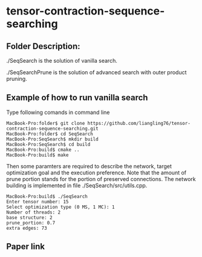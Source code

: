 # tensor-contraction-sequence-searching

## Folder Description:

./SeqSearch is the solution of vanilla search.

./SeqSearchPrune is the solution of advanced search with outer product pruning.



## Example of how to run vanilla search

Type following comands in command line

```
MacBook-Pro:folder$ git clone https://github.com/liangling76/tensor-contraction-sequence-searching.git
MacBook-Pro:folder$ cd SeqSearch
MacBook-Pro:SeqSearch$ mkdir build
MacBook-Pro:SeqSearch$ cd build
MacBook-Pro:build$ cmake ..
MacBook-Pro:build$ make
```

Then some paramters are required to describe the network, target optimization goal and the execution preference. 
Note that the amount of prune portion stands for the portion of preserved connections. The network building is implemented in file ./SeqSearch/src/utils.cpp.

```
MacBook-Pro:build$ ./SeqSearch 
Enter tensor number: 15
Select optimization type (0 MS, 1 MC): 1
Number of threads: 2
base structure: 2
prune_portion: 0.7
extra edges: 73
```


## Paper link
